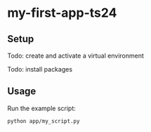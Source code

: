 # my-first-app-ts24

## Setup

Todo: create and activate a virtual environment

Todo: install packages


## Usage

Run the example script:

```sh
python app/my_script.py
```

